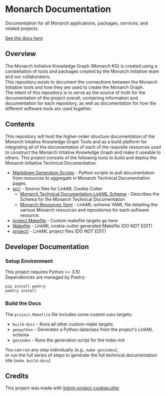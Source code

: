 # Monarch Documentation

Documentation for all Monarch applications, packages, services, and related projects.

[See the docs here](https://monarch-initiative.github.io/monarch-documentation/)


## Overview

The Monarch Initiative Knowledge Graph (Monarch KG) is created using a constellation of tools and packages created by the Monarch Initiative team and our collaborators.  
This repository exists to document the connections between the Monarch Initiative tools and how they are used to create the Monarch Graph.  
The intent of this repository is to serve as the source of truth for the documentation of the project overall, containing information and documentation for each repository, as well as documentation for how the different software tools are used together.


## Contents

This repository will host the higher-order structure documentation of the Monarch Intiative Knowledge Graph Tools and as a build platform for integrating all of the documentation of each of the requisite resources used to construct the Monarch Intiative Knowledge Graph and make it useable to others. This project consists of the following tools to build and deploy the Monarch Initiative Technical Documentation.

- [Markdown Generation Scripts](scripts/) - Python scripts to pull documentation from resources to aggregate in Monarch Technical Documentation pages.
- [src/](src/) - Source files for LinkML Cookie Cutter
    - [Monarch Technical Documentation LinkML Schema](src/monarch_documentation/schema/monarch_documentation.yaml) - Describes the Schema for the Monarch Technical Documentation
    - [Monarch Resources Yaml](src/data/resources.yaml) - LinkML-schema YAML file detailing the various Monarch resources and repositories for each software resource.
- [project.Makefile](project.Makefile) - Custom makefile targets go here
- [Makefile](Makefile) - LinkML cookie-cutter generated Makefile (DO NOT EDIT) 
- [project/](project/) - LinkML project files (DO NOT EDIT)


## Developer Documentation

### Setup Environment
 
This project requires Python >= 3.10  
Dependencies are managed by Poetry:
```
pip install poetry
poetry install
```

### Build the Docs

The `project.Makefile` file includes some custom `make` targets: 
- `build-docs` - Runs all other custom-make targets
- `genpython` - Generates a Python dataclass from the project's LinkML schema
- `genindex` - Runs the generation script for the index.md

You can run any step individually (e.g., `make genindex`),  
or run the full series of steps to generate the full technical documentation site (`make build-docs`)


## Credits

This project was made with [linkml-project-cookiecutter](https://github.com/linkml/linkml-project-cookiecutter)


